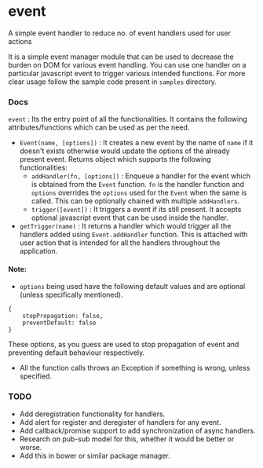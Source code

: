 # event
A simple event handler to reduce no. of event handlers used for user actions

It is a simple event manager module that can be used to decrease the burden on DOM for various event handling. You can use one handler on a particular javascript event to trigger various intended functions. For more clear usage follow the sample code present in `samples` directory.

### Docs
`event` : Its the entry point of all the functionalities. It contains the following attributes/functions which can be used as per the need.

* `Event(name, [options])` : It creates a new event by the name of `name` if it doesn't exists otherwise would update the options of the already present event. Returns object which supports the following functionalities: 
    - `addHandler(fn, [options])` : Enqueue a handler for the event which is obtained from the `Event` function. `fn` is the handler function and `options` overrides the `options` used for the `Event` when the same is called. This can be optionally chained with multiple `addHandlers`.
    - `trigger([event])` : It triggers a event if its still present. It accepts optional javascript event that can be used inside the handler.
* `getTrigger(name)` : It returns a handler which would trigger all the handlers added using `Event.addHandler` function. This is attached with user action that is intended for all the handlers throughout the application.


#### Note:
* `options` being used have the following default values and are optional (unless specifically mentioned).
```
{
    stopPropagation: false,
    preventDefault: false
}
```
These options, as you guess are used to stop propagation of event and preventing default behaviour respectively.
* All the function calls throws an Exception if something is wrong, unless specified.

### TODO
* Add deregistration functionality for handlers.
* Add alert for register and deregister of handlers for any event.
* Add callback/promise support to add synchronization of async handlers.
* Research on pub-sub model for this, whether it would be better or worse.
* Add this in bower or similar package manager.